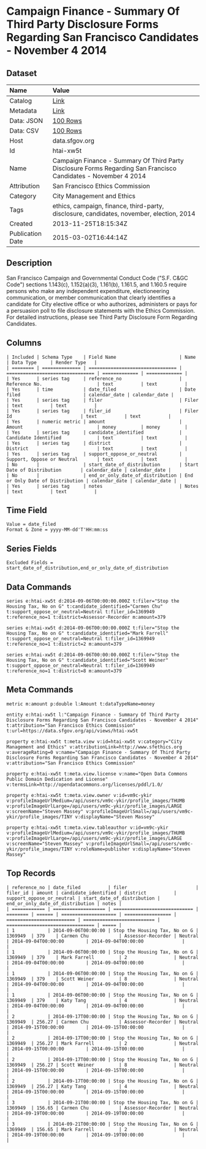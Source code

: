 # Campaign Finance - Summary Of Third Party Disclosure Forms Regarding San Francisco Candidates - November 4 2014

## Dataset

| Name | Value |
| :--- | :---- |
| Catalog | [Link](https://catalog.data.gov/dataset/campaign-finance-summary-of-third-party-disclosure-forms-regarding-san-francisco-candidat--069fa) |
| Metadata | [Link](https://data.sfgov.org/api/views/htai-xw5t) |
| Data: JSON | [100 Rows](https://data.sfgov.org/api/views/htai-xw5t/rows.json?max_rows=100) |
| Data: CSV | [100 Rows](https://data.sfgov.org/api/views/htai-xw5t/rows.csv?max_rows=100) |
| Host | data.sfgov.org |
| Id | htai-xw5t |
| Name | Campaign Finance - Summary Of Third Party Disclosure Forms Regarding San Francisco Candidates - November 4 2014 |
| Attribution | San Francisco Ethics Commission |
| Category | City Management and Ethics |
| Tags | ethics, campaign, finance, third-party, disclosure, candidates, november, election, 2014 |
| Created | 2013-11-25T18:15:34Z |
| Publication Date | 2015-03-02T16:44:14Z |

## Description

San Francisco Campaign and Governmental Conduct Code ("S.F. C&GC Code") sections 1.143(c), 1.152(a)(3), 1.161(b), 1.161.5, and 1.160.5 require persons who make any independent expenditure, electioneering communication, or member communication that clearly identifies a candidate for City elective office or who authorizes, administers or pays for a persuasion poll to file disclosure statements with the Ethics Commission. For detailed instructions, please see Third Party Disclosure Form Regarding Candidates.

## Columns

```ls
| Included | Schema Type    | Field Name                       | Name                             | Data Type     | Render Type   |
| ======== | ============== | ================================ | ================================ | ============= | ============= |
| Yes      | series tag     | reference_no                     | Reference No.                    | text          | text          |
| Yes      | time           | date_filed                       | Date filed                       | calendar_date | calendar_date |
| Yes      | series tag     | filer                            | Filer                            | text          | text          |
| Yes      | series tag     | filer_id                         | Filer Id                         | text          | text          |
| Yes      | numeric metric | amount                           | Amount                           | money         | money         |
| Yes      | series tag     | candidate_identified             | Candidate Identified             | text          | text          |
| Yes      | series tag     | district                         | District                         | text          | text          |
| Yes      | series tag     | support_oppose_or_neutral        | Support, Oppose or Neutral       | text          | text          |
| No       |                | start_date_of_distribution       | Start Date of Distribution       | calendar_date | calendar_date |
| No       |                | end_or_only_date_of_distribution | End or Only Date of Distribution | calendar_date | calendar_date |
| Yes      | series tag     | notes                            | Notes                            | text          | text          |
```

## Time Field

```ls
Value = date_filed
Format & Zone = yyyy-MM-dd'T'HH:mm:ss
```

## Series Fields

```ls
Excluded Fields = start_date_of_distribution,end_or_only_date_of_distribution
```

## Data Commands

```ls
series e:htai-xw5t d:2014-09-06T00:00:00.000Z t:filer="Stop the Housing Tax, No on G" t:candidate_identified="Carmen Chu" t:support_oppose_or_neutral=Neutral t:filer_id=1369949 t:reference_no=1 t:district=Assessor-Recorder m:amount=379

series e:htai-xw5t d:2014-09-06T00:00:00.000Z t:filer="Stop the Housing Tax, No on G" t:candidate_identified="Mark Farrell" t:support_oppose_or_neutral=Neutral t:filer_id=1369949 t:reference_no=1 t:district=2 m:amount=379

series e:htai-xw5t d:2014-09-06T00:00:00.000Z t:filer="Stop the Housing Tax, No on G" t:candidate_identified="Scott Weiner" t:support_oppose_or_neutral=Neutral t:filer_id=1369949 t:reference_no=1 t:district=8 m:amount=379
```

## Meta Commands

```ls
metric m:amount p:double l:Amount t:dataTypeName=money

entity e:htai-xw5t l:"Campaign Finance - Summary Of Third Party Disclosure Forms Regarding San Francisco Candidates - November 4 2014" t:attribution="San Francisco Ethics Commission" t:url=https://data.sfgov.org/api/views/htai-xw5t

property e:htai-xw5t t:meta.view v:id=htai-xw5t v:category="City Management and Ethics" v:attributionLink=http://www.sfethics.org v:averageRating=0 v:name="Campaign Finance - Summary Of Third Party Disclosure Forms Regarding San Francisco Candidates - November 4 2014" v:attribution="San Francisco Ethics Commission"

property e:htai-xw5t t:meta.view.license v:name="Open Data Commons Public Domain Dedication and License" v:termsLink=http://opendatacommons.org/licenses/pddl/1.0/

property e:htai-xw5t t:meta.view.owner v:id=vm9c-ykir v:profileImageUrlMedium=/api/users/vm9c-ykir/profile_images/THUMB v:profileImageUrlLarge=/api/users/vm9c-ykir/profile_images/LARGE v:screenName="Steven Massey" v:profileImageUrlSmall=/api/users/vm9c-ykir/profile_images/TINY v:displayName="Steven Massey"

property e:htai-xw5t t:meta.view.tableauthor v:id=vm9c-ykir v:profileImageUrlMedium=/api/users/vm9c-ykir/profile_images/THUMB v:profileImageUrlLarge=/api/users/vm9c-ykir/profile_images/LARGE v:screenName="Steven Massey" v:profileImageUrlSmall=/api/users/vm9c-ykir/profile_images/TINY v:roleName=publisher v:displayName="Steven Massey"
```

## Top Records

```ls
| reference_no | date_filed          | filer                         | filer_id | amount | candidate_identified | district          | support_oppose_or_neutral | start_date_of_distribution | end_or_only_date_of_distribution | notes | 
| ============ | =================== | ============================= | ======== | ====== | ==================== | ================= | ========================= | ========================== | ================================ | ===== | 
| 1            | 2014-09-06T00:00:00 | Stop the Housing Tax, No on G | 1369949  | 379    | Carmen Chu           | Assessor-Recorder | Neutral                   | 2014-09-04T00:00:00        | 2014-09-04T00:00:00              |       | 
| 1            | 2014-09-06T00:00:00 | Stop the Housing Tax, No on G | 1369949  | 379    | Mark Farrell         | 2                 | Neutral                   | 2014-09-04T00:00:00        | 2014-09-04T00:00:00              |       | 
| 1            | 2014-09-06T00:00:00 | Stop the Housing Tax, No on G | 1369949  | 379    | Scott Weiner         | 8                 | Neutral                   | 2014-09-04T00:00:00        | 2014-09-04T00:00:00              |       | 
| 1            | 2014-09-06T00:00:00 | Stop the Housing Tax, No on G | 1369949  | 379    | Katy Tang            | 4                 | Neutral                   | 2014-09-04T00:00:00        | 2014-09-04T00:00:00              |       | 
| 2            | 2014-09-17T00:00:00 | Stop the Housing Tax, No on G | 1369949  | 256.27 | Carmen Chu           | Assessor-Recorder | Neutral                   | 2014-09-15T00:00:00        | 2014-09-15T00:00:00              |       | 
| 2            | 2014-09-17T00:00:00 | Stop the Housing Tax, No on G | 1369949  | 256.27 | Mark Farrell         | 2                 | Neutral                   | 2014-09-15T00:00:00        | 2014-09-15T00:00:00              |       | 
| 2            | 2014-09-17T00:00:00 | Stop the Housing Tax, No on G | 1369949  | 256.27 | Scott Weiner         | 8                 | Neutral                   | 2014-09-15T00:00:00        | 2014-09-15T00:00:00              |       | 
| 2            | 2014-09-17T00:00:00 | Stop the Housing Tax, No on G | 1369949  | 256.27 | Katy Tang            | 4                 | Neutral                   | 2014-09-15T00:00:00        | 2014-09-15T00:00:00              |       | 
| 3            | 2014-09-21T00:00:00 | Stop the Housing Tax, No on G | 1369949  | 156.65 | Carmen Chu           | Assessor-Recorder | Neutral                   | 2014-09-19T00:00:00        | 2014-09-19T00:00:00              |       | 
| 3            | 2014-09-21T00:00:00 | Stop the Housing Tax, No on G | 1369949  | 156.65 | Mark Farrell         | 2                 | Neutral                   | 2014-09-19T00:00:00        | 2014-09-19T00:00:00              |       | 
```